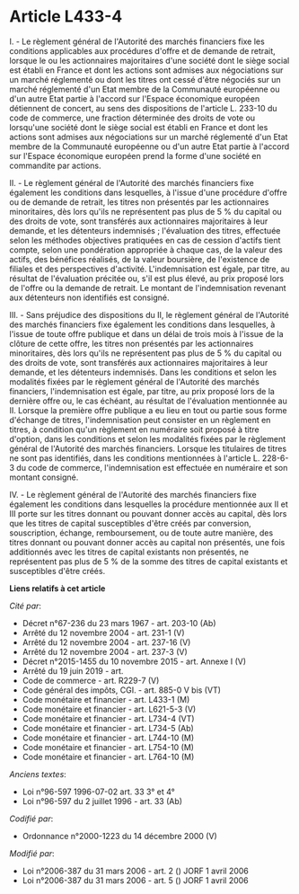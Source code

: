 # Article L433-4

I. - Le règlement général de l'Autorité des marchés financiers fixe les conditions applicables aux procédures d'offre et de
demande de retrait, lorsque le ou les actionnaires majoritaires d'une société dont le siège social est établi en France et
dont les actions sont admises aux négociations sur un marché réglementé ou dont les titres ont cessé d'être négociés sur un
marché réglementé d'un Etat membre de la Communauté européenne ou d'un autre Etat partie à l'accord sur l'Espace économique
européen détiennent de concert, au sens des dispositions de l'article L. 233-10 du code de commerce, une fraction déterminée
des droits de vote ou lorsqu'une société dont le siège social est établi en France et dont les actions sont admises aux
négociations sur un marché réglementé d'un Etat membre de la Communauté européenne ou d'un autre Etat partie à l'accord sur
l'Espace économique européen prend la forme d'une société en commandite par actions.

II. - Le règlement général de l'Autorité des marchés financiers fixe également les conditions dans lesquelles, à l'issue
d'une procédure d'offre ou de demande de retrait, les titres non présentés par les actionnaires minoritaires, dès lors qu'ils
ne représentent pas plus de 5 % du capital ou des droits de vote, sont transférés aux actionnaires majoritaires à leur
demande, et les détenteurs indemnisés ; l'évaluation des titres, effectuée selon les méthodes objectives pratiquées en cas de
cession d'actifs tient compte, selon une pondération appropriée à chaque cas, de la valeur des actifs, des bénéfices
réalisés, de la valeur boursière, de l'existence de filiales et des perspectives d'activité. L'indemnisation est égale, par
titre, au résultat de l'évaluation précitée ou, s'il est plus élevé, au prix proposé lors de l'offre ou la demande de
retrait. Le montant de l'indemnisation revenant aux détenteurs non identifiés est consigné.

III. - Sans préjudice des dispositions du II, le règlement général de l'Autorité des marchés financiers fixe également les
conditions dans lesquelles, à l'issue de toute offre publique et dans un délai de trois mois à l'issue de la clôture de cette
offre, les titres non présentés par les actionnaires minoritaires, dès lors qu'ils ne représentent pas plus de 5 % du capital
ou des droits de vote, sont transférés aux actionnaires majoritaires à leur demande, et les détenteurs indemnisés. Dans les
conditions et selon les modalités fixées par le règlement général de l'Autorité des marchés financiers, l'indemnisation est
égale, par titre, au prix proposé lors de la dernière offre ou, le cas échéant, au résultat de l'évaluation mentionnée au II.
Lorsque la première offre publique a eu lieu en tout ou partie sous forme d'échange de titres, l'indemnisation peut consister
en un règlement en titres, à condition qu'un règlement en numéraire soit proposé à titre d'option, dans les conditions et
selon les modalités fixées par le règlement général de l'Autorité des marchés financiers. Lorsque les titulaires de titres ne
sont pas identifiés, dans les conditions mentionnées à l'article L. 228-6-3 du code de commerce, l'indemnisation est
effectuée en numéraire et son montant consigné.

IV. - Le règlement général de l'Autorité des marchés financiers fixe également les conditions dans lesquelles la procédure
mentionnée aux II et III porte sur les titres donnant ou pouvant donner accès au capital, dès lors que les titres de capital
susceptibles d'être créés par conversion, souscription, échange, remboursement, ou de toute autre manière, des titres donnant
ou pouvant donner accès au capital non présentés, une fois additionnés avec les titres de capital existants non présentés, ne
représentent pas plus de 5 % de la somme des titres de capital existants et susceptibles d'être créés.

**Liens relatifs à cet article**

_Cité par_:

  - Décret n°67-236 du 23 mars 1967 - art. 203-10 (Ab)
  - Arrêté du 12 novembre 2004 - art. 231-1 (V)
  - Arrêté du 12 novembre 2004 - art. 237-16 (V)
  - Arrêté du 12 novembre 2004 - art. 237-3 (V)
  - Décret n°2015-1455 du 10 novembre 2015 - art. Annexe I (V)
  - Arrêté du 19 juin 2019 - art.
  - Code de commerce - art. R229-7 (V)
  - Code général des impôts, CGI. - art. 885-0 V bis (VT)
  - Code monétaire et financier - art. L433-1 (M)
  - Code monétaire et financier - art. L621-5-3 (V)
  - Code monétaire et financier - art. L734-4 (VT)
  - Code monétaire et financier - art. L734-5 (Ab)
  - Code monétaire et financier - art. L744-10 (M)
  - Code monétaire et financier - art. L754-10 (M)
  - Code monétaire et financier - art. L764-10 (M)

_Anciens textes_:

  - Loi n°96-597 1996-07-02 art. 33 3° et 4°
  - Loi n°96-597 du 2 juillet 1996 - art. 33 (Ab)

_Codifié par_:

  - Ordonnance n°2000-1223 du 14 décembre 2000 (V)

_Modifié par_:

  - Loi n°2006-387 du 31 mars 2006 - art. 2 () JORF 1 avril 2006
  - Loi n°2006-387 du 31 mars 2006 - art. 5 () JORF 1 avril 2006
